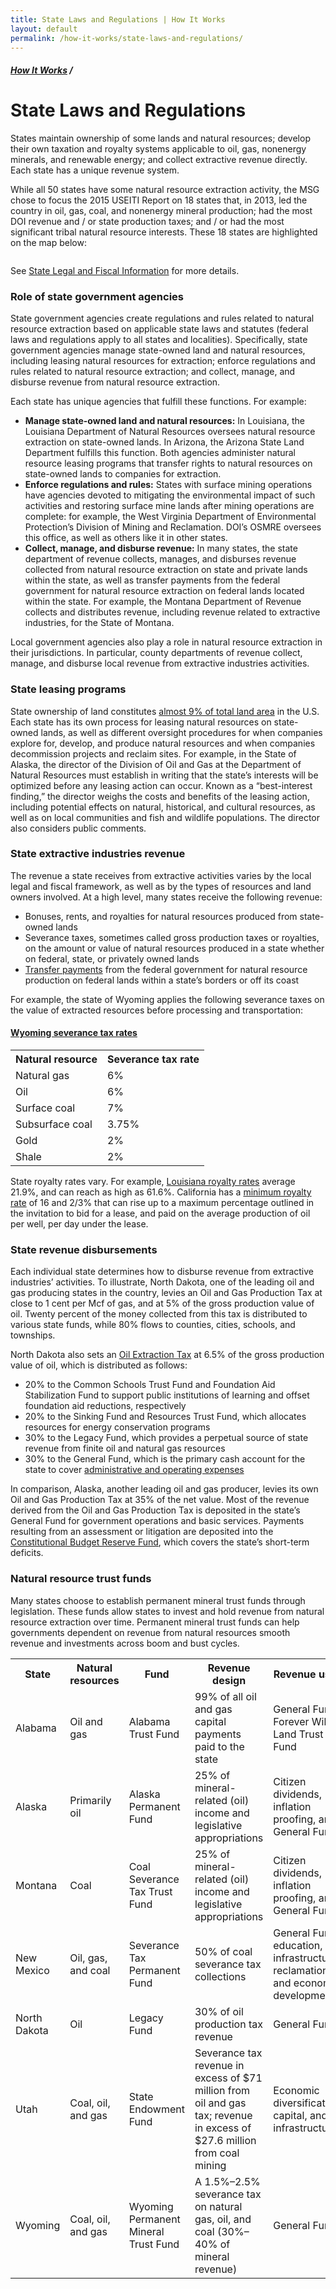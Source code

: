 ```yaml
---
title: State Laws and Regulations | How It Works
layout: default
permalink: /how-it-works/state-laws-and-regulations/
---
```


<div class="container-outer container-padded">

  <h5><a href="{{site.baseurl}}{{site.permalink}}">How It Works</a> /</h5>
  <h1>State Laws and Regulations</h1>
  
  <p>States maintain ownership of some lands and natural resources; develop their own taxation and royalty systems applicable to oil, gas, nonenergy minerals, and renewable energy; and collect extractive revenue directly. Each state has a unique revenue system.</p>
  
  <p>While all 50 states have some natural resource extraction activity, the MSG chose to focus the 2015 USEITI Report on 18 states that, in 2013, led the country in oil, gas, coal, and nonenergy mineral production; had the most DOI revenue and / or state production taxes; and / or had the most significant tribal natural resource interests. These 18 states are highlighted on the map below:</p>
  
  <p><img src="" /></p>
  
  <p>See <a href="">State Legal and Fiscal Information</a> for more details.</p>
  
  <h3>Role of state government agencies</h3>
  
  <p>State government agencies create regulations and rules related to natural resource extraction based on applicable state laws and statutes (federal laws and regulations apply to all states and localities). Specifically, state government agencies manage state-owned land and natural resources, including leasing natural resources for extraction; enforce regulations and rules related to natural resource extraction; and collect, manage, and disburse revenue from natural resource extraction.</p>
  
  <p>Each state has unique agencies that fulfill these functions. For example:</p>
  
  <ul class="list-bullet">
	  <li><strong>Manage state-owned land and natural resources:</strong> In Louisiana, the Louisiana Department of Natural Resources oversees natural resource extraction on state-owned lands. In Arizona, the Arizona State Land Department fulfills this function. Both agencies administer natural resource leasing programs that transfer rights to natural resources on state-owned lands to companies for extraction.</li>
	  <li><strong>Enforce regulations and rules:</strong> States with surface mining operations have agencies devoted to mitigating the environmental impact of such activities and restoring surface mine lands after mining operations are complete: for example, the West Virginia Department of Environmental Protection’s Division of Mining and Reclamation. DOI’s OSMRE oversees this office, as well as others like it in other states.</li>
	  <li><strong>Collect, manage, and disburse revenue:</strong> In many states, the state department of revenue collects, manages, and disburses revenue collected from natural resource extraction on state and private lands within the state, as well as transfer payments from the federal government for natural resource extraction on federal lands located within the state. For example, the Montana Department of Revenue collects and distributes revenue, including revenue related to extractive industries, for the State of Montana.</li>
  </ul>
  
  <p>Local government agencies also play a role in natural resource extraction in their jurisdictions. In particular, county departments of revenue collect, manage, and disburse local revenue from extractive industries activities.</p>
  
  <h3>State leasing programs</h3>
  
  <p>State ownership of land constitutes <a href="http://www.nrcm.org/documents/publiclandownership.pdf">almost 9% of total land area</a> in the U.S. Each state has its own process for leasing natural resources on state-owned lands, as well as different oversight procedures for when companies explore for, develop, and produce natural resources and when companies decommission projects and reclaim sites. For example, in the State of Alaska, the director of the Division of Oil and Gas at the Department of Natural Resources must establish in writing that the state’s interests will be optimized before any leasing action can occur. Known as a “best-interest finding,” the director weighs the costs and benefits of the leasing action, including potential effects on natural, historical, and cultural resources, as well as on local communities and fish and wildlife populations. The director also considers public comments.</p>
  
  <h3>State extractive industries revenue</h3>
  
  <p>The revenue a state receives from extractive activities varies by the local legal and fiscal framework, as well as by the types of resources and land owners involved. At a high level, many states receive the following revenue:</p>
  
  <ul class="list-bullet">
	  <li>Bonuses, rents, and royalties for natural resources produced from state-owned lands</li>
	  <li>Severance taxes, sometimes called gross production taxes or royalties, on the amount or value of natural resources produced in a state whether on federal, state, or privately owned lands</li>
	  <li><a href="http://www.onrr.gov/about/pdfdocs/20131119.pdf">Transfer payments</a> from the federal government for natural resource production on federal lands within a state’s borders or off its coast</li>
  </ul>
  
  <p>For example, the state of Wyoming applies the following severance taxes on the value of extracted resources before processing and transportation:</p>
  
  <h4><a href="http://revenue.wyo.gov/mineral-tax-division/severance-tax-filing-information">Wyoming severance tax rates</a></h4>
  
  <table>
    <tr>
      <th>Natural resource</th>
      <th>Severance tax rate</th> 
    </tr>
    <tr>
      <td>Natural gas</td>
      <td>6%</td>
    </tr>
    <tr>
      <td>Oil</td>
      <td>6%</td>
    </tr>
    <tr>
      <td>Surface coal</td>
      <td>7%</td>
    </tr>
    <tr>
      <td>Subsurface coal</td>
      <td>3.75%</td>
    </tr>
    <tr>
      <td>Gold</td>
      <td>2%</td>
    </tr>
    <tr>
      <td>Shale</td>
      <td>2%</td>
    </tr>
  </table>
  
  <p>State royalty rates vary. For example, <a href="http://app1.lla.state.la.us/PublicReports.nsf/DB918AD8E33411F286257B490074B82A/$FILE/00031C97.pdf">Louisiana royalty rates</a> average 21.9%, and can reach as high as 61.6%. California has a <a href="http://www.leginfo.ca.gov/cgi-bin/displaycode?section=prc&group=06001-07000&file=6826-6836">minimum royalty rate</a> of 16 and 2/3% that can rise up to a maximum percentage outlined in the invitation to bid for a lease, and paid on the average production of oil per well, per day under the lease.</p>
  
  <h3>State revenue disbursements</h3>
  
  <p>Each individual state determines how to disburse revenue from extractive industries’ activities. To illustrate, North Dakota, one of the leading oil and gas producing states in the country, levies an Oil and Gas Production Tax at close to 1 cent per Mcf of gas, and at 5% of the gross production value of oil. Twenty percent of the money collected from this tax is distributed to various state funds, while 80% flows to counties, cities, schools, and townships.</p>
  
  <p>North Dakota also sets an <a href="http://www.nd.gov/tax/misc/faq/oilgas/">Oil Extraction Tax</a> at 6.5% of the gross production value of oil, which is distributed as follows:</p>
  
  <ul class="list-bullet">
	  <li>20% to the Common Schools Trust Fund and Foundation Aid Stabilization Fund to support public institutions of learning and offset foundation aid reductions, respectively</li>
	  <li>20% to the Sinking Fund and Resources Trust Fund, which allocates resources for energy conservation programs</li>
	  <li>30% to the Legacy Fund, which provides a perpetual source of state revenue from finite oil and natural gas resources</li>
	  <li>30% to the General Fund, which is the primary cash account for the state to cover <a href="http://www.ncsl.org/research/energy/state-revenues-and-the-natural-gas-boom.aspx">administrative and operating expenses</a></li>
  </ul>
  
  <p>In comparison, Alaska, another leading oil and gas producer, levies its own Oil and Gas Production Tax at 35% of the net value. Most of the revenue derived from the Oil and Gas Production Tax is deposited in the state’s General Fund for government operations and basic services. Payments resulting from an assessment or litigation are deposited into the <a href="http://www.tax.alaska.gov/programs/documentviewer/viewer.aspx?1139r">Constitutional Budget Reserve Fund</a>, which covers the state’s short-term deficits.</p>
  
  <h3>Natural resource trust funds</h3>
  
  <p>Many states choose to establish permanent mineral trust funds through legislation. These funds allow states to invest and hold revenue from natural resource extraction over time. Permanent mineral trust funds can help governments dependent on revenue from natural resources smooth revenue and investments across boom and bust cycles.</p>
  
  <table>
    <tr>
      <th>State</th>
      <th>Natural resources</th>
      <th>Fund</th>
      <th>Revenue design</th>
      <th>Revenue uses</th>
    </tr>
    <tr>
      <td>Alabama</td>
      <td>Oil and gas</td>
      <td>Alabama Trust Fund</td>
      <td>99% of all oil and gas capital payments paid to the state</td>
	  <td>General Fund, Forever Wild Land Trust Fund</td>
    </tr>
    <tr>
      <td>Alaska</td>
      <td>Primarily oil</td>
      <td>Alaska Permanent Fund</td>
      <td>25% of mineral-related (oil) income and legislative appropriations</td>
	  <td>Citizen dividends, inflation proofing, and General Fund</td>
    </tr>
    <tr>
      <td>Montana</td>
      <td>Coal</td>
      <td>Coal Severance Tax Trust Fund</td>
      <td>25% of mineral-related (oil) income and legislative appropriations</td>
	  <td>Citizen dividends, inflation proofing, and General Fund</td>
    </tr>
    <tr>
      <td>New Mexico</td>
      <td>Oil, gas, and coal</td>
      <td>Severance Tax Permanent Fund</td>
      <td>50% of coal severance tax collections</td>
	  <td>General Fund, education, infrastructure, reclamation, and economic development</td>
    </tr>
    <tr>
      <td>North Dakota</td>
      <td>Oil</td>
      <td>Legacy Fund</td>
      <td>30% of oil production tax revenue</td>
	  <td>General Fund</td>
    </tr>
    <tr>
      <td>Utah</td>
      <td>Coal, oil, and gas</td>
      <td>State Endowment Fund</td>
      <td>Severance tax revenue in excess of $71 million from oil and gas tax; revenue in excess of $27.6 million from coal mining</td>
	  <td>Economic diversification, capital, and infrastructure</td>
    </tr>
    <tr>
      <td>Wyoming</td>
      <td>Coal, oil, and gas</td>
      <td>Wyoming Permanent Mineral Trust Fund</td>
      <td>A 1.5%–2.5% severance tax on natural gas, oil, and coal (30%–40% of mineral revenue)</td>
	  <td>General Fund</td>
    </tr>
</table>

</div>

